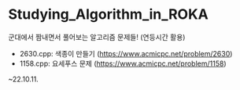 # Studying_Algorithm_in_ROKA
군대에서 짬내면서 풀어보는 알고리즘 문제들! (연등시간 활용)

- 2630.cpp: 색종이 만들기 (https://www.acmicpc.net/problem/2630)
- 1158.cpp: 요세푸스 문제 (https://www.acmicpc.net/problem/1158)

~22.10.11.
